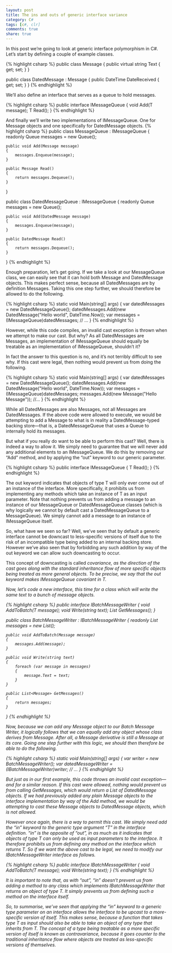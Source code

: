 ```yaml
---
layout: post
title: The ins and outs of generic interface variance
category: C#
tags: [c#, clr]
comments: true
share: true
---
```

In this post we’re going to look at generic interface polymorphism in C#. Let’s start by defining a couple of example classes.

{% highlight csharp %}
public class Message
{
    public virtual string Text { get; set; }
}

public class DatedMessage : Message
{
    public DateTime DateReceived { get; set; }
}
{% endhighlight %}

We’ll also define an interface that serves as a queue to hold messages.

{% highlight csharp %}
public interface IMessageQueue<T>
{
    void Add(T message);
    T Read();
}
{% endhighlight %}

And finally we’ll write two implementations of IMessageQueue. One for Message objects and one specifically for DatedMessage objects.
{% highlight csharp %}
public class MessageQueue : IMessageQueue<Message>
{
    readonly Queue<Message> messages = new Queue<Message>();

    public void Add(Message message)
    {
        messages.Enqueue(message);
    }

    public Message Read()
    {
        return messages.Dequeue();
    }
}

public class DatedMessageQueue : IMessageQueue<DatedMessage>
{
    readonly Queue<DatedMessage> messages = new Queue<DatedMessage>();

    public void Add(DatedMessage message)
    {
        messages.Enqueue(message);
    }

    public DatedMessage Read()
    {
        return messages.Dequeue();
    }
}
{% endhighlight %}

Enough preparation, let’s get going.<a id="more"></a><a id="more-2092"></a> If we take a look at our MessageQueue class, we can easily see that it can hold both Message and DatedMessage objects. This makes perfect sense, because all DatedMessages are by definition Messages. Taking this one step further, we should therefore be allowed to do the following.

{% highlight csharp %}
static void Main(string[] args)
{
    var datedMessages = new DatedMessageQueue();
    datedMessages.Add(new DatedMessage("Hello world", DateTime.Now));
    var messages = (IMessageQueue<Message>)datedMessages;
    // ...
}
{% endhighlight %}

However, while this code compiles, an invalid cast exception is thrown when we attempt to make our cast. But why? As all DatedMessages are Messages, an implementation of IMessageQueue<DatedMessage> should equally be treatable as an implementation of IMessageQueue<Message>, shouldn’t it?

In fact the answer to this question is no, and it’s not terribly difficult to see why. If this cast were legal, then nothing would prevent us from doing the following.

{% highlight csharp %}
static void Main(string[] args)
{
    var datedMessages = new DatedMessageQueue();
    datedMessages.Add(new DatedMessage("Hello world", DateTime.Now));
    var messages = (IMessageQueue<Message>)datedMessages;
    messages.Add(new Message("Hello Message"));
    //...
}
{% endhighlight %}

While all DatedMessages are also Messages, not all Messages are DatedMessages. If the above code were allowed to execute, we would be attempting to add a Message to what is in reality a DatedMessage-typed backing store—that is, a DatedMessageQueue that uses a Queue<DatedMessage> to internally hold its messages.

But what if you really do want to be able to perform this cast? Well, there is indeed a way to allow it. We simply need to guarantee that we will never add any additional elements to an IMessageQueue. We do this by removing our “Add” method, and by applying the “out” keyword to our generic parameter.

{% highlight csharp %}
public interface IMessageQueue<out T>
{
    T Read();
}
{% endhighlight %}

The out keyword indicates that objects of type T will only ever come out of an instance of the interface. More specifically, it prohibits us from implementing any methods which take an instance of T as an input parameter. Note that nothing prevents us from adding a message to an instance of our MessageQueue or DatedMessageQueue classes (which is why logically we cannot by default cast a DatedMessageQueue to a MessageQueue). We simply cannot add a message to an instance of IMessageQueue itself.

So, what have we seen so far? Well, we’ve seen that by default a generic interface cannot be downcast to less-specific versions of itself due to the risk of an incompatible type being added to an internal backing store. However we’ve also seen that by forbidding any such addition by way of the out keyword we can allow such downcasting to occur.

This concept of downcasting is called *covariance</i>, as the direction of the cast goes along with the standard inheritance flow of more specific objects being treated as more general objects. To be precise, we say that the out keyword makes IMessageQueue <i>covariant in T*.

Now, let’s code a new interface, this time for a class which will write the same text to a bunch of message objects.

{% highlight csharp %}
public interface IBatchMessageWriter<T>
{
    void AddToBatch(T message);
    void Write(string text);
    List<T> GetMessages();
}

public class BatchMessageWriter : IBatchMessageWriter<Message>
{
    readonly List<Message> messages = new List<Message>();

    public void AddToBatch(Message message)
    {
        messages.Add(message);
    }

    public void Write(string text)
    {
        foreach (var message in messages)
        {
            message.Text = text;
        }
    }

    public List<Message> GetMessages()
    {
        return messages;
    }
}
{% endhighlight %}

Now, because we can add any Message object to our Batch Message Writer, it logically follows that we can equally add any object whose class derives from Message. After all, a Message derivative is still a Message at its core. Going one step further with this logic, we should then therefore be able to do the following.

{% highlight csharp %}
static void Main(string[] args)
{
    var writer = new BatchMessageWriter();
    var datedMessageWriter = (IBatchMessageWriter<DatedMessage>)writer;
    // ...
}
{% endhighlight %}

But just as in our first example, this code throws an invalid cast exception—and for a similar reason. If this cast were allowed, nothing would prevent us from calling GetMessages, which would return a List of DatedMessage objects. If we had previously added any plain Message objects to the interface implementation by way of the Add method, we would be attempting to cast these Message objects to DatedMessage objects, which is not allowed.

However once again, there is a way to permit this cast. We simply need add the “in” keyword to the generic type argument “T” in the interface definition. “in” is the opposite of “out”, in as much as it indicates that objects of type T can only be used as input parameters to the interface. It therefore prohibits us from defining any method on the interface which returns T. So if we want the above cast to be legal, we need to modify our IBatchMessageWriter interface as follows.

{% highlight csharp %}
public interface IBatchMessageWriter<in T>
{
    void AddToBatch(T message);
    void Write(string text);
}
{% endhighlight %}

It is important to note that, as with “out”, “in” doesn’t prevent us from adding a method to any class which implements IBatchMessageWriter that returns an object of type T. It simply prevents us from defining such a method on the interface itself.

So, to summarise, we’ve seen that applying the “in” keyword to a generic type parameter on an interface allows the interface to be upcast to a more-specific version of itself. This makes sense, because a function that takes type T as input should also be able to take an object of any type that inherits from T. The concept of a type being treatable as a more specific version of itself is known as *contravariance</i>, because it goes <i>counter* to the traditional inheritance flow where objects are treated as less-specific versions of themselves.

